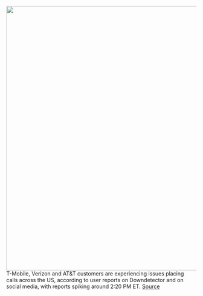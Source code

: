 <img src='https://cdn.vox-cdn.com/thumbor/Uo0tyxrm8isgaQyKb71_ZkUsgis=/0x0:2040x1360/1200x800/filters:focal(948x538:1274x864)/cdn.vox-cdn.com/uploads/chorus_image/image/66937579/akrales_190914_3628_0074.0.jpg' width='700px' /><br/>
T-Mobile, Verizon and AT&T customers are experiencing issues placing calls across the US, according to user reports on Downdetector and on social media, with reports spiking around 2:20 PM ET.
<a href='https://www.theverge.com/2020/6/15/21292024/t-mobile-verizon-att-calls-failing-down-phone-networks-us-carriers'> Source <a/>